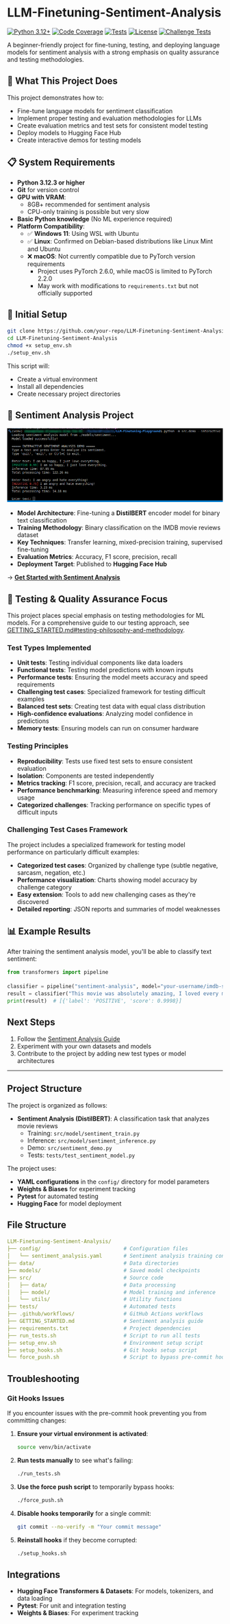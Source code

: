 # LLM-Finetuning-Sentiment-Analysis

[![Python 3.12+](https://img.shields.io/badge/python-3.12+-blue.svg)](https://www.python.org/downloads/)
[![Code Coverage](https://img.shields.io/badge/coverage-85%25-green.svg)](reports/coverage)
[![Tests](https://img.shields.io/badge/tests-passing-brightgreen.svg)](tests/)
[![License](https://img.shields.io/badge/license-MIT-blue.svg)](LICENSE)
[![Challenge Tests](https://img.shields.io/badge/challenge%20tests-100%25-brightgreen.svg)](reports/challenge_test_results.json)

A beginner-friendly project for fine-tuning, testing, and deploying language models for sentiment analysis with a strong emphasis on quality assurance and testing methodologies.

## 🎯 What This Project Does

This project demonstrates how to:

- Fine-tune language models for sentiment classification
- Implement proper testing and evaluation methodologies for LLMs
- Create evaluation metrics and test sets for consistent model testing
- Deploy models to Hugging Face Hub
- Create interactive demos for testing models

## 📋 System Requirements

- **Python 3.12.3 or higher**
- **Git** for version control
- **GPU with VRAM**:
  - 8GB+ recommended for sentiment analysis
  - CPU-only training is possible but very slow
- **Basic Python knowledge** (No ML experience required)
- **Platform Compatibility**:
  - ✅ **Windows 11**: Using WSL with Ubuntu
  - ✅ **Linux**: Confirmed on Debian-based distributions like Linux Mint and Ubuntu
  - ❌ **macOS**: Not currently compatible due to PyTorch version requirements
    - Project uses PyTorch 2.6.0, while macOS is limited to PyTorch 2.2.0
    - May work with modifications to `requirements.txt` but not officially supported

## 🔧 Initial Setup

```bash
git clone https://github.com/your-repo/LLM-Finetuning-Sentiment-Analysis.git
cd LLM-Finetuning-Sentiment-Analysis
chmod +x setup_env.sh
./setup_env.sh
```

This script will:

- Create a virtual environment
- Install all dependencies
- Create necessary project directories

## 🤖 Sentiment Analysis Project

![Sentiment Analysis Demo](data/img/sentiment-analysis-demo.png)

- **Model Architecture**: Fine-tuning a **DistilBERT** encoder model for binary text classification
- **Training Methodology**: Binary classification on the IMDB movie reviews dataset
- **Key Techniques**: Transfer learning, mixed-precision training, supervised fine-tuning
- **Evaluation Metrics**: Accuracy, F1 score, precision, recall
- **Deployment Target**: Published to **Hugging Face Hub**

→ [**Get Started with Sentiment Analysis**](GETTING_STARTED.md)

## 🧪 Testing & Quality Assurance Focus

This project places special emphasis on testing methodologies for ML models. For a comprehensive guide to our testing approach, see [GETTING_STARTED.md#testing-philosophy-and-methodology](GETTING_STARTED.md#testing-philosophy-and-methodology).

### Test Types Implemented

- **Unit tests**: Testing individual components like data loaders
- **Functional tests**: Testing model predictions with known inputs
- **Performance tests**: Ensuring the model meets accuracy and speed requirements
- **Challenging test cases**: Specialized framework for testing difficult examples
- **Balanced test sets**: Creating test data with equal class distribution
- **High-confidence evaluations**: Analyzing model confidence in predictions
- **Memory tests**: Ensuring models can run on consumer hardware

### Testing Principles

- **Reproducibility**: Tests use fixed test sets to ensure consistent evaluation
- **Isolation**: Components are tested independently
- **Metrics tracking**: F1 score, precision, recall, and accuracy are tracked
- **Performance benchmarking**: Measuring inference speed and memory usage
- **Categorized challenges**: Tracking performance on specific types of difficult inputs

### Challenging Test Cases Framework

The project includes a specialized framework for testing model performance on particularly difficult examples:

- **Categorized test cases**: Organized by challenge type (subtle negative, sarcasm, negation, etc.)
- **Performance visualization**: Charts showing model accuracy by challenge category
- **Easy extension**: Tools to add new challenging cases as they're discovered
- **Detailed reporting**: JSON reports and summaries of model weaknesses

## 📊 Example Results

After training the sentiment analysis model, you'll be able to classify text sentiment:

```python
from transformers import pipeline

classifier = pipeline("sentiment-analysis", model="your-username/imdb-sentiment-analysis")
result = classifier("This movie was absolutely amazing, I loved every minute of it!")
print(result)  # [{'label': 'POSITIVE', 'score': 0.9998}]
```

## Next Steps

1. Follow the [Sentiment Analysis Guide](GETTING_STARTED.md)
2. Experiment with your own datasets and models
3. Contribute to the project by adding new test types or model architectures

---

## Project Structure

The project is organized as follows:

- **Sentiment Analysis (DistilBERT)**: A classification task that analyzes movie reviews
   - Training: `src/model/sentiment_train.py`
   - Inference: `src/model/sentiment_inference.py`  
   - Demo: `src/sentiment_demo.py`
   - Tests: `tests/test_sentiment_model.py`

The project uses:

- **YAML configurations** in the `config/` directory for model parameters
- **Weights & Biases** for experiment tracking
- **Pytest** for automated testing
- **Hugging Face** for model deployment

## File Structure

```yaml
LLM-Finetuning-Sentiment-Analysis/
├── config/                           # Configuration files
│   └── sentiment_analysis.yaml       # Sentiment analysis training configuration
├── data/                             # Data directories
├── models/                           # Saved model checkpoints
├── src/                              # Source code
│   ├── data/                         # Data processing
│   ├── model/                        # Model training and inference
│   └── utils/                        # Utility functions
├── tests/                            # Automated tests
├── .github/workflows/                # GitHub Actions workflows
├── GETTING_STARTED.md                # Sentiment analysis guide
├── requirements.txt                  # Project dependencies
├── run_tests.sh                      # Script to run all tests
├── setup_env.sh                      # Environment setup script
├── setup_hooks.sh                    # Git hooks setup script
└── force_push.sh                     # Script to bypass pre-commit hooks
```

## Troubleshooting

### Git Hooks Issues

If you encounter issues with the pre-commit hook preventing you from committing changes:

1. **Ensure your virtual environment is activated**:
   ```bash
   source venv/bin/activate
   ```

2. **Run tests manually** to see what's failing:
   ```bash
   ./run_tests.sh
   ```

3. **Use the force push script** to temporarily bypass hooks:
   ```bash
   ./force_push.sh
   ```

4. **Disable hooks temporarily** for a single commit:
   ```bash
   git commit --no-verify -m "Your commit message"
   ```

5. **Reinstall hooks** if they become corrupted:
   ```bash
   ./setup_hooks.sh
   ```

## Integrations

- **Hugging Face Transformers & Datasets**: For models, tokenizers, and data loading
- **Pytest**: For unit and integration testing
- **Weights & Biases**: For experiment tracking